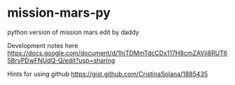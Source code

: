 # mission-mars-py
python version of mission mars edit by daddy

Development notes here
https://docs.google.com/document/d/1hjTDMmTdcCDx117H8cmZAVii8RUT65BrvPDwFNUdQ-Q/edit?usp=sharing


Hints for using github
https://gist.github.com/CristinaSolana/1885435
